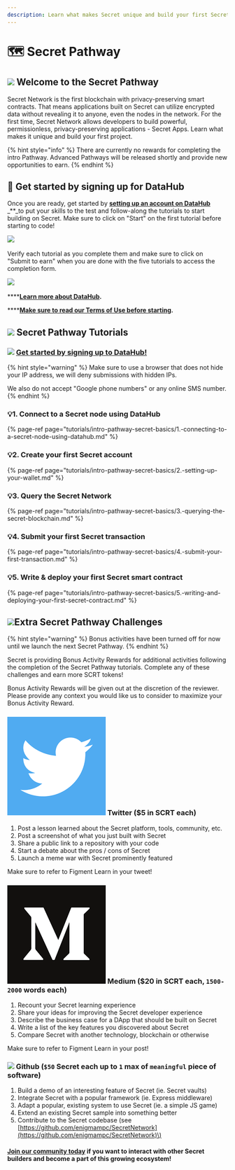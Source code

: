 ```yaml
---
description: Learn what makes Secret unique and build your first Secret smart contract
---
```


# 🗺 Secret Pathway

## ![](../../.gitbook/assets/logo1.png) Welcome to the Secret Pathway

Secret Network is the first blockchain with privacy-preserving smart contracts. That means applications built on Secret can utilize encrypted data without revealing it to anyone, even the nodes in the network. For the first time, Secret Network allows developers to build powerful, permissionless, privacy-preserving applications - Secret Apps. Learn what makes it unique and build your first project.

{% hint style="info" %}
There are currently no rewards for completing the intro Pathway. Advanced Pathways will be released shortly and provide new opportunities to earn.
{% endhint %}

## 🏁 Get started by signing up for DataHub

Once you are ready, get started by [**setting up an account on DataHub**](https://datahub.figment.io/sign_up?service=secret) _\*\*_to put your skills to the test and follow-along the tutorials to start building on Secret. Make sure to click on "Start" on the first tutorial before starting to code!

![](../../.gitbook/assets/imageedit_4_5048908067.png)

Verify each tutorial as you complete them and make sure to click on "Submit to earn" when you are done with the five tutorials to access the completion form.

![](../../.gitbook/assets/imageedit_6_4212229458.jpg)

\*\*\*\*[**Learn more about DataHub**](https://learn.figment.io/guides/datahub-products)**.**

\*\*\*\*[**Make sure to read our Terms of Use before starting**](https://learn.datahub.figment.io/terms-of-use)**.**

## ![](../../.gitbook/assets/logo1.png) Secret Pathway Tutorials

### ![](../../.gitbook/assets/vhhp1wl4_400x400-1-.jpg) [Get started by signing up to DataHub!](https://datahub.figment.io/sign_up?service=secret)

{% hint style="warning" %}
Make sure to use a browser that does not hide your IP address, we will deny submissions with hidden IPs.

We also do not accept "Google phone numbers" or any online SMS number.
{% endhint %}

### 💡1. Connect to a Secret node using DataHub

{% page-ref page="tutorials/intro-pathway-secret-basics/1.-connecting-to-a-secret-node-using-datahub.md" %}

### 💡2. Create your first Secret account

{% page-ref page="tutorials/intro-pathway-secret-basics/2.-setting-up-your-wallet.md" %}

### 💡3. Query the Secret Network

{% page-ref page="tutorials/intro-pathway-secret-basics/3.-querying-the-secret-blockchain.md" %}

### 💡4. Submit your first Secret transaction

{% page-ref page="tutorials/intro-pathway-secret-basics/4.-submit-your-first-transaction.md" %}

### 💡5. Write & deploy your first Secret smart contract

{% page-ref page="tutorials/intro-pathway-secret-basics/5.-writing-and-deploying-your-first-secret-contract.md" %}

## ![](../../.gitbook/assets/logo1.png)Extra Secret Pathway Challenges

{% hint style="warning" %}
Bonus activities have been turned off for now until we launch the next Secret Pathway.
{% endhint %}

Secret is providing Bonus Activity Rewards for additional activities following the completion of the Secret Pathway tutorials. Complete any of these challenges and earn more SCRT tokens!

Bonus Activity Rewards will be given out at the discretion of the reviewer. Please provide any context you would like us to consider to maximize your Bonus Activity Reward.

### ![](../../.gitbook/assets/download-6-1-%20%281%29%20%284%29.png) Twitter \($5 in SCRT each\)

1. Post a lesson learned about the Secret platform, tools, community, etc.
2. Post a screenshot of what you just built with Secret
3. Share a public link to a repository with your code
4. Start a debate about the pros / cons of Secret
5. Launch a meme war with Secret prominently featured

Make sure to refer to Figment Learn in your tweet!

### ![](../../.gitbook/assets/download-7-1-%20%281%29%20%283%29.png) Medium \($20 in SCRT each, `1500-2000` words each\)

1. Recount your Secret learning experience
2. Share your ideas for improving the Secret developer experience
3. Describe the business case for a DApp that should be built on Secret
4. Write a list of the key features you discovered about Secret
5. Compare Secret with another technology, blockchain or otherwise

Make sure to refer to Figment Learn in your post!

### ![](../../.gitbook/assets/github-square-512.png) Github \(`$50` Secret each up to `1` max of `meaningful` piece of software\)

1. Build a demo of an interesting feature of Secret \(ie. Secret vaults\)
2. Integrate Secret with a popular framework \(ie. Express middleware\)
3. Adapt a popular, existing system to use Secret \(ie. a simple JS game\)
4. Extend an existing Secret sample into something better 
5. Contribute to the Secret codebase \(see [https://github.com/enigmampc/SecretNetwork](https://github.com/enigmampc/SecretNetwork)\)

#### [Join our community today](https://discord.gg/PtkKz5) if you want to interact with other Secret builders and become a part of this growing ecosystem!

